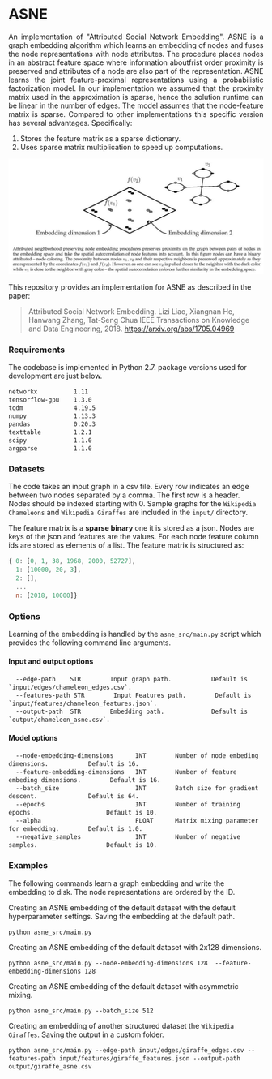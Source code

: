 ASNE
============================================
<p align="justify">
An implementation of "Attributed Social Network Embedding". ASNE is a graph embedding algorithm which learns an embedding of nodes and fuses the node representations with node attributes. The procedure places nodes in an abstract feature space where information aboutfrist order proximity is preserved and attributes of a node are also part of the representation. ASNE learns the joint feature-proximal representations using a probabilistic factorization model. In our implementation we assumed that the proximity matrix used in the approximation is sparse, hence the solution runtime can be linear in the number of edges. The model assumes that the node-feature matrix is sparse. Compared to other implementations this specific version has several advantages. Specifically:

1. Stores the feature matrix as a sparse dictionary.
2. Uses sparse matrix multiplication to speed up computations.</p>
<div style="text-align:center"><img src ="asne.jpeg" ,width=720/></div>

This repository provides an implementation for ASNE as described in the paper:
> Attributed Social Network Embedding.
> Lizi Liao, Xiangnan He, Hanwang Zhang, Tat-Seng Chua
> IEEE Transactions on Knowledge and Data Engineering, 2018.
> https://arxiv.org/abs/1705.04969

### Requirements

The codebase is implemented in Python 2.7. package versions used for development are just below.
```
networkx          1.11
tensorflow-gpu    1.3.0
tqdm              4.19.5
numpy             1.13.3
pandas            0.20.3
texttable         1.2.1
scipy             1.1.0
argparse          1.1.0
```
### Datasets

The code takes an input graph in a csv file. Every row indicates an edge between two nodes separated by a comma. The first row is a header. Nodes should be indexed starting with 0. Sample graphs for the `Wikipedia Chameleons` and `Wikipedia Giraffes` are included in the  `input/` directory. 

The feature matrix is a **sparse binary** one it is stored as a json. Nodes are keys of the json and features are the values. For each node feature column ids are stored as elements of a list. The feature matrix is structured as:

```javascript
{ 0: [0, 1, 38, 1968, 2000, 52727],
  1: [10000, 20, 3],
  2: [],
  ...
  n: [2018, 10000]}
```

### Options

Learning of the embedding is handled by the `asne_src/main.py` script which provides the following command line arguments.

#### Input and output options

```
  --edge-path    STR        Input graph path.           Default is `input/edges/chameleon_edges.csv`.
  --features-path STR        Input Features path.        Default is `input/features/chameleon_features.json`.
  --output-path  STR        Embedding path.             Default is `output/chameleon_asne.csv`.
```

#### Model options

```
  --node-embedding-dimensions      INT        Number of node embeding dimensions.           Default is 16.
  --feature-embedding-dimensions   INT        Number of feature embeding dimensions.        Default is 16.
  --batch_size                     INT        Batch size for gradient descent.              Default is 64.
  --epochs                         INT        Number of training epochs.                    Default is 10.
  --alpha                          FLOAT      Matrix mixing parameter for embedding.        Default is 1.0.
  --negative_samples               INT        Number of negative samples.                   Default is 10.
```

### Examples

The following commands learn a graph embedding and write the embedding to disk. The node representations are ordered by the ID.

Creating an ASNE embedding of the default dataset with the default hyperparameter settings. Saving the embedding at the default path.

```
python asne_src/main.py
```
Creating an ASNE embedding of the default dataset with 2x128 dimensions.

```
python asne_src/main.py --node-embedding-dimensions 128  --feature-embedding-dimensions 128
```

Creating an ASNE embedding of the default dataset with asymmetric mixing.

```
python asne_src/main.py --batch_size 512
```

Creating an embedding of another structured dataset the `Wikipedia Giraffes`. Saving the output in a custom folder.

```
python asne_src/main.py --edge-path input/edges/giraffe_edges.csv --features-path input/features/giraffe_features.json --output-path output/giraffe_asne.csv
```
